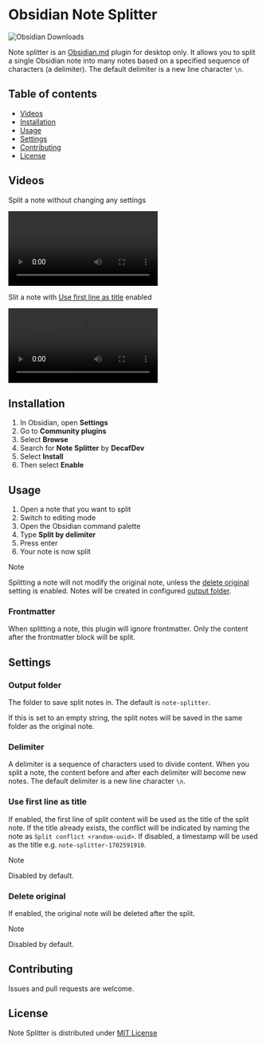 # Obsidian Note Splitter

![Obsidian Downloads](https://img.shields.io/badge/dynamic/json?logo=obsidian&color=%23483699&label=downloads&query=%24%5B%22note-splitter%22%5D.downloads&url=https%3A%2F%2Fraw.githubusercontent.com%2Fobsidianmd%2Fobsidian-releases%2Fmaster%2Fcommunity-plugin-stats.json)

Note splitter is an [Obsidian.md](https://obsidian.md) plugin for desktop only. It allows you to split a single Obsidian note into many notes based on a specified sequence of characters (a delimiter). The default delimiter is a new line character `\n`.

## Table of contents

-   [Videos](#videos)
-   [Installation](#installation)
-   [Usage](#usage)
-   [Settings](#settings)
-   [Contributing](#contributing)
-   [License](#license)

## Videos

Split a note without changing any settings

<video src="https://github.com/decaf-dev/obsidian-note-splitter/assets/40307803/b15117e8-a297-4353-b705-13e7713872ef" controls="controls" style="max-width: 100%;">
  Your browser does not support the video tag.
</video>

Slit a note with [Use first line as title](#use-first-line-as-title) enabled

<video src="https://github.com/decaf-dev/obsidian-note-splitter/assets/40307803/fe4edb7c-4f4d-4f3e-b1a8-a42cd2a23706" controls="controls" style="max-width: 100%;">
  Your browser does not support the video tag.
</video>


## Installation

1. In Obsidian, open **Settings**
2. Go to **Community plugins**
3. Select **Browse**
4. Search for **Note Splitter** by **DecafDev**
5. Select **Install**
6. Then select **Enable**

## Usage

1. Open a note that you want to split
2. Switch to editing mode
3. Open the Obsidian command palette
4. Type **Split by delimiter**
5. Press enter
6. Your note is now split

>[!NOTE]
> Splitting a note will not modify the original note, unless the [delete original](#delete-original) setting is enabled. Notes will be created in configured [output folder](#output-folder).

### Frontmatter

When splitting a note, this plugin will ignore frontmatter. Only the content after the frontmatter block will be split.

## Settings

### Output folder

The folder to save split notes in. The default is `note-splitter`.

If this is set to an empty string, the split notes will be saved in the same folder as the original note.

### Delimiter

A delimiter is a sequence of characters used to divide content. When you split a note, the content before and after each delimiter will become new notes. The default delimiter is a new line character `\n`.

### Use first line as title

If enabled, the first line of split content will be used as the title of the split note.  If the title already exists, the conflict will be indicated by naming the note as `Split conflict <random-uuid>`. If disabled, a timestamp will be used as the title e.g. `note-splitter-1702591910`.

> [!NOTE]
> Disabled by default.

### Delete original

If enabled, the original note will be deleted after the split.

> [!NOTE]
> Disabled by default.

## Contributing

Issues and pull requests are welcome.

## License

Note Splitter is distributed under [MIT License](https://github.com/decaf-dev/obsidian-note-splitter/blob/master/LICENSE)
